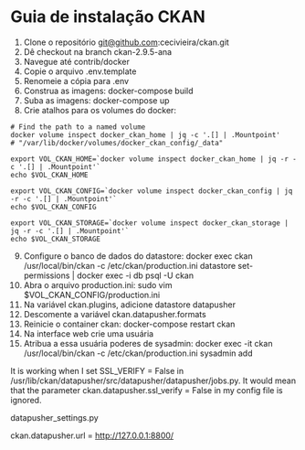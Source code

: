 # Guia de instalação CKAN

1. Clone o repositório git@github.com:cecivieira/ckan.git
2. Dê checkout na branch ckan-2.9.5-ana
3. Navegue até contrib/docker
4. Copie o arquivo .env.template
5. Renomeie a cópia para .env
6. Construa as imagens: docker-compose build
7. Suba as imagens: docker-compose up
8. Crie atalhos para os volumes do docker:
```
# Find the path to a named volume
docker volume inspect docker_ckan_home | jq -c '.[] | .Mountpoint'
# "/var/lib/docker/volumes/docker_ckan_config/_data"

export VOL_CKAN_HOME=`docker volume inspect docker_ckan_home | jq -r -c '.[] | .Mountpoint'`
echo $VOL_CKAN_HOME

export VOL_CKAN_CONFIG=`docker volume inspect docker_ckan_config | jq -r -c '.[] | .Mountpoint'`
echo $VOL_CKAN_CONFIG

export VOL_CKAN_STORAGE=`docker volume inspect docker_ckan_storage | jq -r -c '.[] | .Mountpoint'`
echo $VOL_CKAN_STORAGE
```
9. Configure o banco de dados do datastore: docker exec ckan /usr/local/bin/ckan -c /etc/ckan/production.ini datastore set-permissions | docker exec -i db psql -U ckan
10. Abra o arquivo production.ini: sudo vim $VOL_CKAN_CONFIG/production.ini
11. Na variável ckan.plugins, adicione datastore datapusher
12. Descomente a variável ckan.datapusher.formats
13. Reinicie o container ckan: docker-compose restart ckan
14. Na interface web crie uma usuária
15. Atribua a essa usuária poderes de sysadmin: docker exec -it ckan /usr/local/bin/ckan -c /etc/ckan/production.ini sysadmin add <usuaria>


It is working when I set SSL_VERIFY = False in /usr/lib/ckan/datapusher/src/datapusher/datapusher/jobs.py. It would mean that the parameter ckan.datapusher.ssl_verify = False in my config file is ignored.

datapusher_settings.py

ckan.datapusher.url = http://127.0.0.1:8800/
